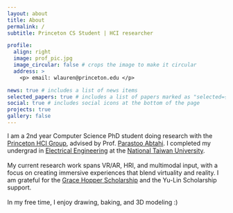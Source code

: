 ```yaml
---
layout: about
title: About
permalink: /
subtitle: Princeton CS Student | HCI researcher

profile:
  align: right
  image: prof_pic.jpg
  image_circular: false # crops the image to make it circular
  address: >
    <p> email: wlauren@princeton.edu </p>

news: true # includes a list of news items
selected_papers: true # includes a list of papers marked as "selected={true}"
social: true # includes social icons at the bottom of the page
projects: true
gallery: false
---
```


I am a 2nd year Computer Science PhD student doing research with the [Princeton HCI Group](https://hci.princeton.edu/), advised by Prof. [Parastoo Abtahi](https://parastooabtahi.com/). I completed my undergrad in [Electrical Engineering](https://web.ee.ntu.edu.tw/) at the [National Taiwan University](https://www.ntu.edu.tw/). <br/>
<br/>
My current research work spans VR/AR, HRI, and multimodal input, with a focus on creating immersive experiences that blend virtuality and reality. I am grateful for the [Grace Hopper Scholarship](https://ghc.anitab.org/) and the Yu-Lin Scholarship support. <br/>
<br/>
In my free time, I enjoy drawing, baking, and 3D modeling :)
